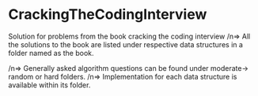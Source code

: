 # CrackingTheCodingInterview

Solution for problems from the book cracking the coding interview
/n=> All the solutions to the book are listed under respective data structures in a folder named as the book. 

/n=> Generally asked algorithm questions can be found under moderate-> random or hard folders. 
/n=> Implementation for each data structure is available within its folder. 


